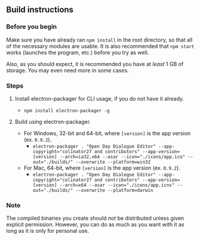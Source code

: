 ## Build instructions

### Before you begin
Make sure you have already ran `npm install` in the root directory, so that all of the necessary modules are usable.
It is also recommended that `npm start` works (launches the program, etc.) before you try as well.

Also, as you should expect, it is recommended you have at *least* 1 GB of storage. You may even need more in some cases.

### Steps

1. Install electron-packager for CLI usage, if you do not have it already.
    * `npm install electron-packager -g`

2. Build using electron-packager.
    * For Windows, 32-bit and 64-bit, where `[version]` is the app version (ex. `0.9.2`).
        * `electron-packager . "Open Day Dialogue Editor" --app-copyright="colinator27 and contributors" --app-version=[version] --arch=ia32,x64 --asar --icon="./icons/app.ico" --out="./builds/" --overwrite --platform=win32`
    * For Mac, 64-bit, where `[version]` is the app version (ex. `0.9.2`).
	    * `electron-packager . "Open Day Dialogue Editor" --app-copyright="colinator27 and contributors" --app-version=[version] --arch=x64 --asar --icon="./icons/app.icns" --out="./builds/" --overwrite --platform=darwin`

### Note
The compiled binaries you create should *not* be distributed unless given explicit permission. However, you can do as much as you want with it as long as it is only for personal use.